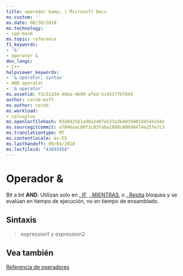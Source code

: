 ```yaml
---
title: operador &amp; | Microsoft Docs
ms.custom: ''
ms.date: 08/30/2018
ms.technology:
- cpp-masm
ms.topic: reference
f1_keywords:
- '&'
- operator &
dev_langs:
- C++
helpviewer_keywords:
- '& operator, syntax'
- AND operator
- '& operator'
ms.assetid: f3c51a54-48ba-4b99-afed-5c45177bf694
author: corob-msft
ms.author: corob
ms.workload:
- cplusplus
ms.openlocfilehash: 03d8425b1ad0a2407e523a3b4039401d45442e8e
ms.sourcegitcommit: a7046aac86f1c83faba1088c80698474e25fe7c3
ms.translationtype: MT
ms.contentlocale: es-ES
ms.lasthandoff: 09/04/2018
ms.locfileid: "43693458"
---
```

# <a name="operator-amp"></a>Operador &amp;

Bit a bit **AND**. Utilizan solo en [. IF](../../assembler/masm/dot-if.md), [. MIENTRAS](../../assembler/masm/dot-while.md), o [. Repita](../../assembler/masm/dot-repeat.md) bloquea y se evalúan en tiempo de ejecución, no en tiempo de ensamblado.

## <a name="syntax"></a>Sintaxis

> expression1 y expression2

## <a name="see-also"></a>Vea también

[Referencia de operadores](../../assembler/masm/operators-reference.md)<br/>